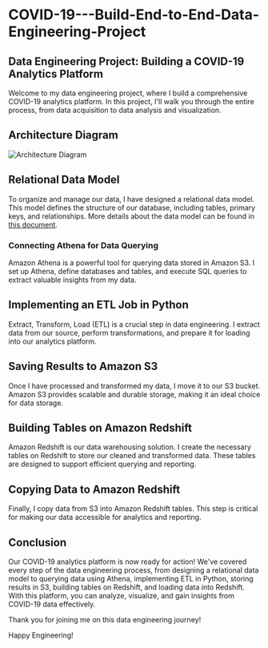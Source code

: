 # COVID-19---Build-End-to-End-Data-Engineering-Project

## Data Engineering Project: Building a COVID-19 Analytics Platform

Welcome to my data engineering project, where I build a comprehensive COVID-19 analytics platform. In this project, I'll walk you through the entire process, from data acquisition to data analysis and visualization.

## Architecture Diagram

![Architecture Diagram](https://github.com/salmah52/COVID-19---Build-End-to-End-Data-Engineering-Project/assets/44398948/29ff6b04-e742-4ee2-9c18-18429305cb65)

## Relational Data Model

To organize and manage our data, I have designed a relational data model. This model defines the structure of our database, including tables, primary keys, and relationships. More details about the data model can be found in [this document](link-to-data-model.md).

### Connecting Athena for Data Querying

Amazon Athena is a powerful tool for querying data stored in Amazon S3. I set up Athena, define databases and tables, and execute SQL queries to extract valuable insights from my data.

## Implementing an ETL Job in Python

Extract, Transform, Load (ETL) is a crucial step in data engineering. I extract data from our source, perform transformations, and prepare it for loading into our analytics platform.

## Saving Results to Amazon S3

Once I have processed and transformed my data, I move it to our S3 bucket. Amazon S3 provides scalable and durable storage, making it an ideal choice for data storage.

## Building Tables on Amazon Redshift

Amazon Redshift is our data warehousing solution. I create the necessary tables on Redshift to store our cleaned and transformed data. These tables are designed to support efficient querying and reporting.

## Copying Data to Amazon Redshift

Finally, I copy data from S3 into Amazon Redshift tables. This step is critical for making our data accessible for analytics and reporting.

## Conclusion

Our COVID-19 analytics platform is now ready for action! We've covered every step of the data engineering process, from designing a relational data model to querying data using Athena, implementing ETL in Python, storing results in S3, building tables on Redshift, and loading data into Redshift. With this platform, you can analyze, visualize, and gain insights from COVID-19 data effectively.

Thank you for joining me on this data engineering journey!

Happy Engineering!
